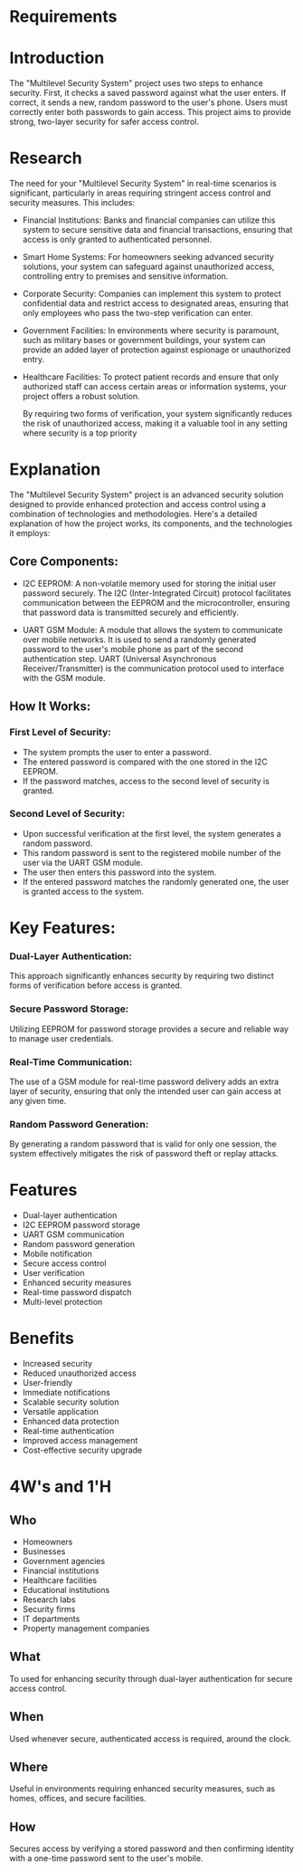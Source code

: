 # Requirements

# Introduction

   The "Multilevel Security System" project uses two steps to enhance security. First, it checks a saved password against what the user enters. If correct, it sends a new, random password to the user's phone. Users must correctly enter both passwords to gain access. This project aims to provide strong, two-layer security for safer access control.

# Research

   
   The need for your "Multilevel Security System" in real-time scenarios is significant, particularly in areas requiring stringent access control and security measures. This includes:

* Financial Institutions: Banks and financial companies can utilize this system to secure sensitive data and financial transactions, ensuring that access is only granted to authenticated personnel.

* Smart Home Systems: For homeowners seeking advanced security solutions, your system can safeguard against unauthorized access, controlling entry to premises and sensitive information.

* Corporate Security: Companies can implement this system to protect confidential data and restrict access to designated areas, ensuring that only employees who pass the two-step verification can enter.

* Government Facilities: In environments where security is paramount, such as military bases or government buildings, your system can provide an added layer of protection against espionage or unauthorized entry.

* Healthcare Facilities: To protect patient records and ensure that only authorized staff can access certain areas or information systems, your project offers a robust solution.

   By requiring two forms of verification, your system significantly reduces the risk of unauthorized access, making it a valuable tool in any setting where security is a top priority

# Explanation

  The "Multilevel Security System" project is an advanced security solution designed to provide enhanced protection and access control using a combination of technologies and methodologies. Here's a detailed explanation of how the project works, its components, and the technologies it employs:

## Core Components:
   * I2C EEPROM: A non-volatile memory used for storing the initial user password securely. The I2C (Inter-Integrated Circuit) protocol facilitates communication between the EEPROM and the microcontroller, ensuring that password data is transmitted securely and efficiently.

   * UART GSM Module: A module that allows the system to communicate over mobile networks. It is used to send a randomly generated password to the user's mobile phone as part of the second authentication step. UART (Universal Asynchronous Receiver/Transmitter) is the communication protocol used to interface with the GSM module.

## How It Works:
### First Level of Security:

* The system prompts the user to enter a password.
* The entered password is compared with the one stored in the I2C EEPROM.
* If the password matches, access to the second level of security is granted.
### Second Level of Security:

* Upon successful verification at the first level, the system generates a random password.
* This random password is sent to the registered mobile number of the user via the UART GSM module.
* The user then enters this password into the system.
* If the entered password matches the randomly generated one, the user is granted access to the system.

# Key Features:
### Dual-Layer Authentication: 
   This approach significantly enhances security by requiring two distinct forms of verification before access is granted.

### Secure Password Storage: 
   Utilizing EEPROM for password storage provides a secure and reliable way to manage user credentials.

### Real-Time Communication: 
   The use of a GSM module for real-time password delivery adds an extra layer of security, ensuring that only the intended user can gain access at any given time.

### Random Password Generation:
   By generating a random password that is valid for only one session, the system effectively mitigates the risk of password theft or replay attacks.

# Features

* Dual-layer authentication
* I2C EEPROM password storage
* UART GSM communication
* Random password generation
* Mobile notification
* Secure access control
* User verification
* Enhanced security measures
* Real-time password dispatch
* Multi-level protection

# Benefits

* Increased security
* Reduced unauthorized access
* User-friendly
* Immediate notifications
* Scalable security solution
* Versatile application
* Enhanced data protection
* Real-time authentication
* Improved access management
* Cost-effective security upgrade

# 4W's and 1'H

## Who

* Homeowners
* Businesses
* Government agencies
* Financial institutions
* Healthcare facilities
* Educational institutions
* Research labs
* Security firms
* IT departments
* Property management companies

## What

   To used for enhancing security through dual-layer authentication for secure access control.

## When

   Used whenever secure, authenticated access is required, around the clock.

## Where
   
   Useful in environments requiring enhanced security measures, such as homes, offices, and secure facilities.

## How

   Secures access by verifying a stored password and then confirming identity with a one-time password sent to the user's mobile.
